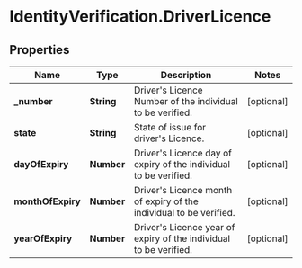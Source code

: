 # IdentityVerification.DriverLicence

## Properties

Name | Type | Description | Notes
------------ | ------------- | ------------- | -------------
**_number** | **String** | Driver&#39;s Licence Number of the individual to be verified. | [optional] 
**state** | **String** | State of issue for driver&#39;s Licence. | [optional] 
**dayOfExpiry** | **Number** | Driver&#39;s Licence day of expiry of the individual to be verified. | [optional] 
**monthOfExpiry** | **Number** | Driver&#39;s Licence month of expiry of the individual to be verified. | [optional] 
**yearOfExpiry** | **Number** | Driver&#39;s Licence year of expiry of the individual to be verified. | [optional] 


